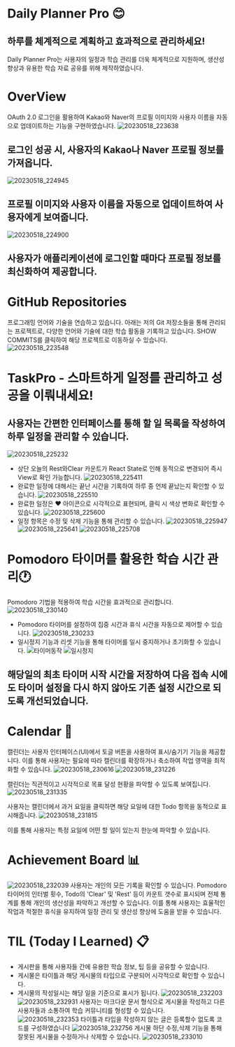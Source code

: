
# Daily Planner Pro :blush:
## 하루를 체계적으로 계획하고 효과적으로 관리하세요!
Daily Planner Pro는 사용자의 일정과 학습 관리를 더욱 체계적으로 지원하며, 생산성 향상과 유용한 학습 자료 공유를 위해 제작하였습니다.


# OverView
OAuth 2.0 로그인을 활용하여 Kakao와 Naver의 프로필 이미지와 사용자 이름을 자동으로 업데이트하는 기능을 구현하였습니다.
![20230518_223638](https://github.com/Dongyeon915/Project/assets/109599149/5bfd1b2b-c0a3-49f2-ab31-d37dad2cb95f)
## 로그인 성공 시, 사용자의 Kakao나 Naver 프로필 정보를 가져옵니다.
![20230518_224945](https://github.com/Dongyeon915/Project/assets/109599149/e52d7af7-0979-4d6a-81d1-bfaa122c72a3)
## 프로필 이미지와 사용자 이름을 자동으로 업데이트하여 사용자에게 보여줍니다.
![20230518_224900](https://github.com/Dongyeon915/Project/assets/109599149/5ff7f325-d90b-47f8-b401-960b2ca8297c)
## 사용자가 애플리케이션에 로그인할 때마다 프로필 정보를 최신화하여 제공합니다.

# GitHub Repositories
프로그래밍 언어와 기술을 연습하고 있습니다. 
아래는 저의 Git 저장소들을 통해 관리되는 프로젝트로, 다양한 언어와 기술에 대한 학습 활동을 기록하고 있습니다.
SHOW COMMITS를 클릭하여 해당 프로젝트로 이동하실 수 있습니다.
![20230518_223548](https://github.com/Dongyeon915/Project/assets/109599149/9eb4ad1e-2694-4994-a6a5-7780239e0801)


# TaskPro - 스마트하게 일정를 관리하고 성공을 이뤄내세요!
## 사용자는 간편한 인터페이스를 통해 할 일 목록을 작성하여 하루 일정을 관리할 수 있습니다.
![20230518_225232](https://github.com/Dongyeon915/Project/assets/109599149/c9be036c-b5a5-4f32-8a54-b6ea8a472b43)
+ 상단 오늘의 Rest와Clear 카운트가 React State로 인해 동적으로 변경되어 즉시 View로 확인 가능합니다.
![20230518_225411](https://github.com/Dongyeon915/Project/assets/109599149/ee44bbe8-a562-445d-bf70-e76ca6c95cd2)
+ 완료한 일정에 대해서는 끝난 시간을 기록하여 하루 중 언제 끝났는지 확인할 수 있습니다.
![20230518_225510](https://github.com/Dongyeon915/Project/assets/109599149/602872f2-9611-45b7-a6a7-ce72942c32f0)
+ 완료한 일정은 :heart: 아이콘으로 시각적으로 표현되며, 클릭 시 색상 변화로 확인할 수 있습니다. 
![20230518_225600](https://github.com/Dongyeon915/Project/assets/109599149/80467301-8534-4e72-bd35-3a91519af4e9)
+ 일정 항목은 수정 및 삭제 기능을 통해 관리할 수 있습니다.
![20230518_225947](https://github.com/Dongyeon915/Project/assets/109599149/1a31014d-7cc4-4085-8b48-9b7ae08a31e4)
![20230518_225641](https://github.com/Dongyeon915/Project/assets/109599149/65711c60-f618-4390-a443-e1fe5c260239)
![20230518_225708](https://github.com/Dongyeon915/Project/assets/109599149/0f69cf18-fcb0-4e91-b11a-ff022dc95393)

# Pomodoro 타이머를 활용한 학습 시간 관리:clock1:
Pomodoro 기법을 적용하여 학습 시간을 효과적으로 관리합니다.
![20230518_230140](https://github.com/Dongyeon915/Project/assets/109599149/84e96866-8cc1-4b97-9da2-c4f2d93207c7)
+ Pomodoro 타이머를 설정하여 집중 시간과 휴식 시간을 자동으로 제어할 수 있습니다. 
![20230518_230233](https://github.com/Dongyeon915/Project/assets/109599149/28ef6372-2664-495b-9c84-0fc3c35ad1a1)
+ 일시정지 기능과 리셋 기능을 통해 타이머를 일시 중지하거나 초기화할 수 있습니다. 
![타이머동작](https://github.com/Dongyeon915/Project/assets/109599149/b52f271f-114c-4e7b-afb1-de726658521f)
![일시정지](https://github.com/Dongyeon915/Project/assets/109599149/f334c0a1-8da7-4899-b5ee-e477f048a629)
## 해당일의 최초 타이머 시작 시간을 저장하여 다음 접속 시에도 타이머 설정을 다시 하지 않아도 기존 설정 시간으로  되도록 개선되었습니다.

# Calendar :calendar:
캘린더는 사용자 인터페이스(UI)에서 토글 버튼을 사용하여 표시/숨기기 기능을 제공합니다.
이를 통해 사용자는 필요에 따라 캘린더를 확장하거나 축소하여 작업 영역을 최적화할 수 있습니다.
![20230518_230616](https://github.com/Dongyeon915/Project/assets/109599149/43965b58-d65b-4497-b527-4f243d82d221)
![20230518_231226](https://github.com/Dongyeon915/Project/assets/109599149/eb51f04c-f89d-4672-ab24-55ad783088ff)


캘린더는 직관적이고 시각적으로 목표 달성 현황을 파악할 수 있도록 보여집니다.
![20230518_231335](https://github.com/Dongyeon915/Project/assets/109599149/6a5cb05d-19da-47d7-866a-b03a72674cf5)


사용자는 캘린더에서 과거 요일을 클릭하면 해당 요일에 대한 Todo 항목을 동적으로 표시해줍니다.
![20230518_231815](https://github.com/Dongyeon915/Project/assets/109599149/7bdc7eb6-0a0e-456b-86ed-613e6940ca8e)


이를 통해 사용자는 특정 요일에 어떤 할 일이 있는지 한눈에 파악할 수 있습니다.

# Achievement Board :bar_chart:
![20230518_232039](https://github.com/Dongyeon915/Project/assets/109599149/24fd8435-ab36-470e-8580-ac66d243b475)
사용자는 개인의 모든 기록을 확인할 수 있습니다. Pomodoro 타이머의 인터벌 횟수, Todo의 'Clear' 및 'Rest' 등이 카운트 갯수로 표시되며  전체 통계를 통해 개인의 생산성을 파악하고 개선할 수 있습니다. 이를 통해 사용자는 효율적인 작업과 적절한 휴식을 유지하여 일정 관리 및 생산성 향상에 도움을 받을 수 있습니다.

# TIL (Today I Learned) :clipboard:
+ 게시판을 통해 사용자들 간에 유용한 학습 정보, 팁 등을 공유할 수 있습니다.
+ 게시물은 타이틀과 해당 게시물의 타입으로 구분되어 시각적으로 확인할 수 있습니다.
+ 게시물의 작성일시는 해당 일을 기준으로 표시가 됩니다.
![20230518_232203](https://github.com/Dongyeon915/Project/assets/109599149/548eac82-0ef5-4b8b-9397-7d02cb21d719)
![20230518_232931](https://github.com/Dongyeon915/Project/assets/109599149/ec5313c3-66c9-443e-a4e1-0ebeaa6cfddb)
사용자는 마크다운 문서 형식으로 게시물을 작성하고 다른 사용자들과 소통하여 학습 커뮤니티를 형성할 수 있습니다.
![20230518_232353](https://github.com/Dongyeon915/Project/assets/109599149/c7b9b098-9885-4702-b8e9-526dc8a2c993)
타이틀과 타입을 작성하지 않는 글은 등록할수 없도록 코드를 구성하였습니다
![20230518_232756](https://github.com/Dongyeon915/Project/assets/109599149/77a40562-fdf8-43a8-9bf6-fe5d9def2305)
게시물 하단 수정,삭제 기능을 통해 잘못된 게시물을 수정하거나 삭제할 수 있습니다.
![20230518_233010](https://github.com/Dongyeon915/Project/assets/109599149/538f4524-0b72-4d67-94b6-02eff7fd2017)


